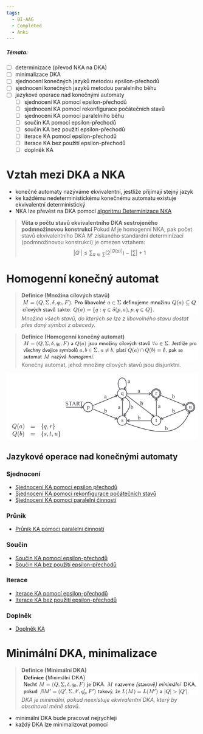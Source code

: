 ```yaml
---
tags:
  - BI-AAG
  - Completed
  - Anki
---
```


##### Témata:
- [ ] determinizace (převod NKA na DKA)
- [ ] minimalizace DKA
- [ ] sjednocení konečných jazyků metodou epsilon-přechodů
- [ ] sjednocení konečných jazyků metodou paralelního běhu
- [ ] jazykové operace nad konečnými automaty
	- [ ] sjednocení KA pomocí epsilon-přechodů
	- [ ] sjednocení KA pomocí rekonfigurace počátečních stavů
	- [ ] sjednocení KA pomocí paralelního běhu
	- [ ] součin KA pomocí epsilon-přechodů
	- [ ] součin KA bez použití epsilon-přechodů
	- [ ] iterace KA pomocí epsilon-přechodů
	- [ ] iterace KA bez použití epsilon-přechodů
	- [ ] doplněk KA

# Vztah mezi DKA a NKA
- konečné automaty nazýváme ekvivalentní, jestliže přijímají stejný jazyk
- ke každému nedeterministickému konečnému automatu existuje ekvivalentní deterministický
- NKA lze převést na DKA pomocí [algoritmu Determinizace NKA](BI-AAG/Algoritmy/Operace%20nad%20konečnými%20automaty/Determinizace%20NKA.md)

> **Věta o počtu stavů ekvivalentního DKA sestrojeného podmnožinovou konstrukcí**
> Pokud $M$ je homogenní NKA, pak počet stavů ekvivalentního DKA $M'$ získaného standardní determinizací (podmnožinovou konstrukcí) je omezen vztahem:
> $$\lvert Q' \rvert \leq \sum_{a \in \sum}(2^{\lvert Q(a) \rvert}) - \lvert \sum \rvert + 1$$

# Homogenní konečný automat
> **Definice (Množina cílových stavů)**
> ![](Attachments/Pasted%20image%2020231206230406.png)
> *Množina všech stavů, do kterých se lze z libovolného stavu dostat přes daný symbol z abecedy.*

> **Definice (Homogenní konečný automat)**
> ![](Attachments/Pasted%20image%2020231206230526.png)
> Konečný automat, jehož množiny cílových stavů jsou disjunktní.

![](Attachments/Pasted%20image%2020231206230613.png)

## Jazykové operace nad konečnými automaty
### Sjednocení
- [Sjednocení KA pomocí epsilon přechodů](BI-AAG/Algoritmy/Jazykové%20operace%20nad%20KA/Sjednocení%20KA%20pomocí%20epsilon%20přechodů.md)
- [Sjednocení KA pomocí rekonfigurace počátečních stavů](BI-AAG/Algoritmy/Jazykové%20operace%20nad%20KA/Sjednocení%20KA%20pomocí%20rekonfigurace%20počátečních%20stavů.md)
- [Sjednocení KA pomocí paralelní činnosti](BI-AAG/Algoritmy/Jazykové%20operace%20nad%20KA/Sjednocení%20KA%20pomocí%20paralelní%20činnosti.md)

### Průnik
- [Průnik KA pomocí paralelní činnosti](BI-AAG/Algoritmy/Jazykové%20operace%20nad%20KA/Průnik%20KA%20pomocí%20paralelní%20činnosti.md)

### Součin
- [Součin KA pomocí epsilon-přechodů](BI-AAG/Algoritmy/Jazykové%20operace%20nad%20KA/Součin%20KA%20pomocí%20epsilon-přechodů.md)
- [Součin KA bez použití epsilon-přechodů](BI-AAG/Algoritmy/Jazykové%20operace%20nad%20KA/Součin%20KA%20bez%20použití%20epsilon-přechodů.md)

### Iterace
- [Iterace KA pomocí epsilon-přechodů](BI-AAG/Algoritmy/Jazykové%20operace%20nad%20KA/Iterace%20KA%20pomocí%20epsilon-přechodů.md)
- [Iterace KA bez použití epsilon-přechodů](BI-AAG/Algoritmy/Jazykové%20operace%20nad%20KA/Iterace%20KA%20bez%20použití%20epsilon-přechodů.md)

### Doplněk
- [Doplněk KA](BI-AAG/Algoritmy/Jazykové%20operace%20nad%20KA/Doplněk%20KA.md)

# Minimální DKA, minimalizace
> **Definice (Minimální DKA)**
> ![](Attachments/Pasted%20image%2020231206235307.png)
> *DKA je minimální, pokud neexistuje ekvivalentní DKA, který by obsahoval méně stavů.*

- minimální DKA bude pracovat nejrychleji
- každý DKA lze minimalizovat pomocí 